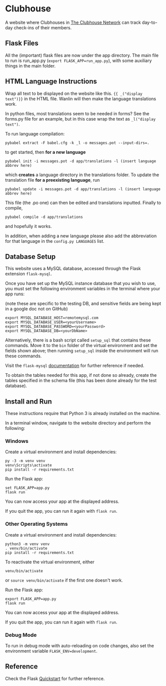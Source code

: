 # Clubhouse

A website where Clubhouses in [The Clubhouse Network](https://theclubhousenetwork.org/) can track day-to-day check-ins of their members.

## Flask Files

All the (important) flask files are now under the app directory. The main file to run is run_app.py (`export FLASK_APP=run_app.py`), with some auxiliary things in the main folder.

## HTML Language Instructions

Wrap all text to be displayed on the website like this.
`{{ _("display text")}}`
in the HTML file. Wanlin will then make the language translations work.

In python files, most translations seem to be needed in forms? See the forms.py file for an example, but in this case wrap the text as `_l("display text")`.

To run language compilation:

```
pybabel extract -F babel.cfg -k _l -o messages.pot --input-dirs=.
```
to get started, then **for a new language**
```
pybabel init -i messages.pot -d app/translations -l (insert language abbrev here)
```
which **creates** a language directory in the translations folder. To update the translation file **for a preexisting language**, run
```
pybabel update -i messages.pot -d app/translations -l (insert language abbrev here)
```
This file (the .po one) can then be edited and translations inputted.
Finally to compile,
```
pybabel compile -d app/translations
```
and hopefully it works.

In addition, when adding a new language please also add the abbreviation for that language in the `config.py LANGUAGES` list.

## Database Setup
This website uses a MySQL database, accessed through the Flask extension `flask-mysql`.

Once you have set up the MySQL instance database that you wish to use, you must set the following environment variables in the terminal where your app runs:

(note these are specific to the testing DB, and sensitive fields are being kept in a google doc not on GitHub)

```
export MYSQL_DATABASE_HOST=remotemysql.com
export MYSQL_DATABASE_USER=<yourUsername>
export MYSQL_DATABASE_PASSWORD=<yourPassword>
export MYSQL_DATABASE_DB=<yourDbName>
```

Alternatively, there is a bash script called `setup_sql` that contains these commands. Move it to the `bin` folder of the virtual environment and set the fields shown above; then running `setup_sql` inside the environment will run these commands.

Visit the `flask-mysql` [documentation](https://flask-mysql.readthedocs.io/en/latest/) for further reference if needed.

To obtain the tables needed for this app, if not done so already, create the tables specified in the schema file (this has been done already for the test database).

## Install and Run

These instructions require that Python 3 is already installed on the machine.

In a terminal window, navigate to the website directory and perform the following:

### Windows

Create a virtual environment and install dependencies:
```
py -3 -m venv venv
venv\Scripts\activate
pip install -r requirements.txt
```

Run the Flask app:
```
set FLASK_APP=app.py
flask run
```

You can now access your app at the displayed address.

If you quit the app, you can run it again with `flask run`.

### Other Operating Systems

Create a virtual environment and install dependencies:
```
python3 -m venv venv
. venv/bin/activate
pip install -r requirements.txt
```

To reactivate the virtual environment, either
```
venv/bin/activate
```
or
`source venv/bin/activate`
if the first one doesn't work.

Run the Flask app:
```
export FLASK_APP=app.py
flask run
```

You can now access your app at the displayed address.

If you quit the app, you can run it again with `flask run`.

### Debug Mode

To run in debug mode with auto-reloading on code changes, also set the environment variable `FLASK_ENV=development`.

## Reference
Check the Flask [Quickstart](https://flask.palletsprojects.com/en/1.1.x/quickstart/#) for further reference.
